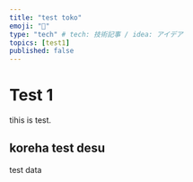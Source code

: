 ```yaml
---
title: "test toko"
emoji: "📝"
type: "tech" # tech: 技術記事 / idea: アイデア
topics: [test1]
published: false
---
```

# Test 1

tihis is test.

## koreha test desu

test data


